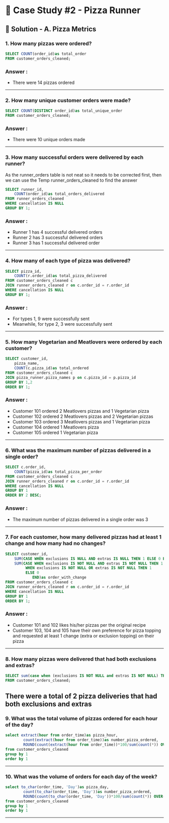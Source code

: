 # 🍕 Case Study #2 - Pizza Runner

## 🍝 Solution - A. Pizza Metrics

### 1. How many pizzas were ordered?
```sql
SELECT COUNT(order_id)as total_order
FROM customer_orders_cleaned;
```
### Answer :
- There were 14 pizzas ordered
----

### 2. How many unique customer orders were made?
```sql
SELECT COUNT(DISTINCT order_id)as total_unique_order
FROM customer_orders_cleaned;
```
### Answer :
- There were 10 unique orders made
----

### 3. How many successful orders were delivered by each runner?

As the runner_orders table is not neat so it needs to be corrected first, then we can use the Temp runner_orders_cleaned to find the answer

```sql
SELECT runner_id,
	COUNT(order_id)as total_orders_delivered
FROM runner_orders_cleaned
WHERE cancellation IS NULL
GROUP BY 1;
```
### Answer :
- Runner 1 has 4 successful delivered orders
- Runner 2 has 3 successful delivered orders
- Runner 3 has 1 successful delivered order
----

### 4. How many of each type of pizza was delivered?

```sql
SELECT pizza_id,
	COUNT(r.order_id)as total_pizza_delivered
FROM customer_orders_cleaned c
JOIN runner_orders_cleaned r on c.order_id = r.order_id
WHERE cancellation IS NULL
GROUP BY 1;
```
### Answer :
- For types 1, 9 were successfully sent
- Meanwhile, for type 2, 3 were successfully sent
----

### 5. How many Vegetarian and Meatlovers were ordered by each customer?
```sql
SELECT customer_id,
	pizza_name,
	COUNT(c.pizza_id)as total_ordered
FROM customer_orders_cleaned c
JOIN pizza_runner.pizza_names p on c.pizza_id = p.pizza_id
GROUP BY 1,2
ORDER BY 1;
```
### Answer :
- Customer 101 ordered 2 Meatlovers pizzas and 1 Vegetarian pizza
- Customer 102 ordered 2 Meatlovers pizzas and 2 Vegetarian pizzas
- Customer 103 ordered 3 Meatlovers pizzas and 1 Vegetarian pizza
- Customer 104 ordered 1 Meatlovers pizza
- Customer 105 ordered 1 Vegetarian pizza
----

### 6. What was the maximum number of pizzas delivered in a single order?
```sql
SELECT c.order_id,
	COUNT(pizza_id)as total_pizza_per_order
FROM customer_orders_cleaned c
JOIN runner_orders_cleaned r on c.order_id = r.order_id
WHERE cancellation IS NULL
GROUP BY 1
ORDER BY 2 DESC;
```
### Answer :
- The maximum number of pizzas delivered in a single order was 3
----

### 7. For each customer, how many delivered pizzas had at least 1 change and how many had no changes?
```sql
SELECT customer_id,
	SUM(CASE WHEN exclusions IS NULL AND extras IS NULL THEN 1 ELSE 0 END)as order_no_change,
	SUM(CASE WHEN exclusions IS NOT NULL AND extras IS NOT NULL THEN 1
		 WHEN exclusions IS NOT NULL OR extras IS NOT NULL THEN 1
		 ELSE 0
            END)as order_with_change
FROM customer_orders_cleaned c
JOIN runner_orders_cleaned r on c.order_id = r.order_id
WHERE cancellation IS NULL
GROUP BY 1
ORDER BY 1;
```
### Answer :
- Customer 101 and 102 likes his/her pizzas per the original recipe
- Customer 103, 104 and 105 have their own preference for pizza topping and requested at least 1 change (extra or exclusion topping) on their pizza
----

### 8. How many pizzas were delivered that had both exclusions and extras?
```sql
SELECT sum(case when (exclusions IS NOT NULL and extras IS NOT NULL) THEN 1 ELSE 0 END)as perform_change
FROM customer_orders_cleaned;
```
There were a total of 2 pizza deliveries that had both exclusions and extras
----

### 9. What was the total volume of pizzas ordered for each hour of the day?
```sql
select extract(hour from order_time)as pizza_hour,
		count(extract(hour from order_time))as number_pizza_ordered,
		ROUND(count(extract(hour from order_time))*100/sum(count(*)) OVER(),2)as total_volume
from customer_orders_cleaned
group by 1
order by 1
```
----

### 10. What was the volume of orders for each day of the week?
```sql
select to_char(order_time, 'Day')as pizza_day,
		count(to_char(order_time, 'Day'))as number_pizza_ordered,
		ROUND(count(to_char(order_time, 'Day'))*100/sum(count(*)) OVER(),2)as total_volume
from customer_orders_cleaned
group by 1
order by 1
```
----
